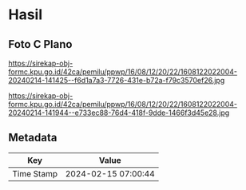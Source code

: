 # Hasil

## Foto C Plano

https://sirekap-obj-formc.kpu.go.id/42ca/pemilu/ppwp/16/08/12/20/22/1608122022004-20240214-141425--f6d1a7a3-7726-431e-b72a-f79c3570ef26.jpg

https://sirekap-obj-formc.kpu.go.id/42ca/pemilu/ppwp/16/08/12/20/22/1608122022004-20240214-141944--e733ec88-76d4-418f-9dde-1466f3d45e28.jpg


## Metadata

| Key        | Value               |
| ---------- | ------------------- |
| Time Stamp | 2024-02-15 07:00:44 |



